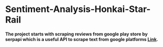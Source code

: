 # Sentiment-Analysis-Honkai-Star-Rail

#### The project starts with scraping reviews from google play store by serpapi which is a useful API to scrape text from google platforms [Link](https://github.com/JunJul/Sentiment-Analysis-Honkai-Star-Rail/blob/Master/web_srcaping.py).
